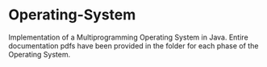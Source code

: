 # Operating-System
Implementation of a Multiprogramming Operating System in Java.
Entire documentation pdfs have been provided in the folder for each phase of the Operating System.
